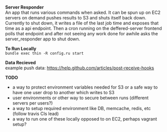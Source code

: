 __Server Responder__  
An app that runs various commands when asked. It can be spun up on EC2 servers on demand pushes results to S3 and shuts itself back down. Currently to shut down, it writes a file of the last job time and exposes that time as a api endpoint. Then a cron running on the deffered-server frontend polls that endpoint and after not seeing any work done for awhile asks the server_responder app to shut down.

__To Run Locally__  
`bundle exec thin -R config.ru start`

__Data Recieved__  
  example push data: https://help.github.com/articles/post-receive-hooks

__TODO__  

  * a way to protect environment variables needed for S3 or a safe way to have one user drop to another which writes to S3  
  * user environments or other way to secure between runs (different servers per users?)   
  * a way to setup required environment like DB, memcache, redis, etc (follow travis CIs lead)  
  * a way to run one of these locally opposed to on EC2, perhaps vagrant setup?  